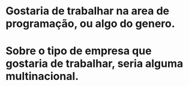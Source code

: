 # Gostaria de trabalhar na area de programação, ou algo do genero.
# Sobre o tipo de empresa que gostaria de trabalhar, seria alguma multinacional.
